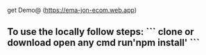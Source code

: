 get Demo@ (https://ema-jon-ecom.web.app)

<h2>To use the locally follow steps:
```
clone or download 
open any cmd
run'npm install'
  ```




